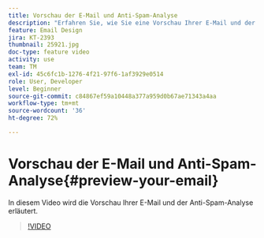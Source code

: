 ```yaml
---
title: Vorschau der E-Mail und Anti-Spam-Analyse
description: "Erfahren Sie, wie Sie eine Vorschau Ihrer E-Mail und der Anti-Spam-Analyse anzeigen können."
feature: Email Design
jira: KT-2393
thumbnail: 25921.jpg
doc-type: feature video
activity: use
team: TM
exl-id: 45c6fc1b-1276-4f21-97f6-1af3929e0514
role: User, Developer
level: Beginner
source-git-commit: c84867ef59a10448a377a959d0b67ae71343a4aa
workflow-type: tm+mt
source-wordcount: '36'
ht-degree: 72%

---
```


# Vorschau der E-Mail und Anti-Spam-Analyse{#preview-your-email}

In diesem Video wird die Vorschau Ihrer E-Mail und der Anti-Spam-Analyse erläutert.

>[!VIDEO](https://video.tv.adobe.com/v/25921?quality=12&learn=on)
